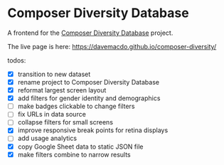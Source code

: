 # Composer Diversity Database

A frontend for the [Composer Diversity Database](https://nmbx.newmusicusa.org/a-tool-for-change-the-women-composers-database/) project.

The live page is here: <https://davemacdo.github.io/composer-diversity/>

todos:

- [X] transition to new dataset
- [X] rename project to Composer Diversity Database
- [X] reformat largest screen layout
- [X] add filters for gender identity and demographics
- [ ] make badges clickable to change filters
- [ ] fix URLs in data source
- [ ] collapse filters for small screens
- [X] improve responsive break points for retina displays
- [ ] add usage analytics
- [X] copy Google Sheet data to static JSON file
- [X] make filters combine to narrow results
